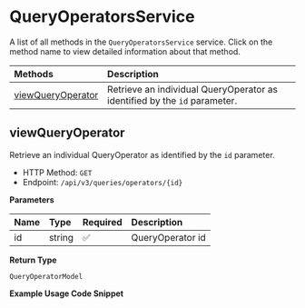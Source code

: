 # QueryOperatorsService

A list of all methods in the `QueryOperatorsService` service. Click on the method name to view detailed information about that method.

| Methods                                 | Description                                                               |
| :-------------------------------------- | :------------------------------------------------------------------------ |
| [viewQueryOperator](#viewqueryoperator) | Retrieve an individual QueryOperator as identified by the `id` parameter. |

## viewQueryOperator

Retrieve an individual QueryOperator as identified by the `id` parameter.

- HTTP Method: `GET`
- Endpoint: `/api/v3/queries/operators/{id}`

**Parameters**

| Name | Type   | Required | Description      |
| :--- | :----- | :------- | :--------------- |
| id   | string | ✅       | QueryOperator id |

**Return Type**

`QueryOperatorModel`

**Example Usage Code Snippet**

```mcp

```

<!-- This file was generated by liblab | https://liblab.com/ -->
